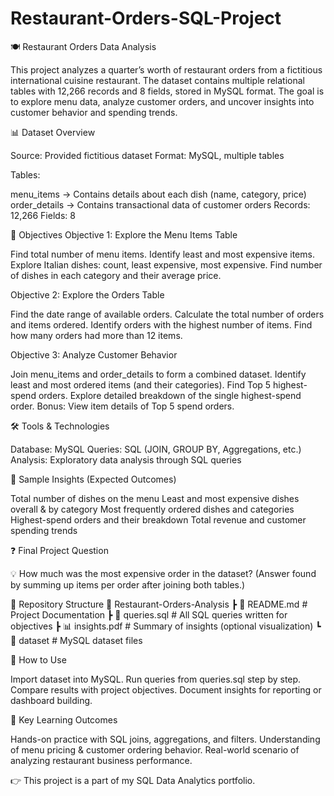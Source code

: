 # Restaurant-Orders-SQL-Project
🍽️ Restaurant Orders Data Analysis

This project analyzes a quarter’s worth of restaurant orders from a fictitious international cuisine restaurant. The dataset contains multiple relational tables with 12,266 records and 8 fields, stored in MySQL format.
The goal is to explore menu data, analyze customer orders, and uncover insights into customer behavior and spending trends.

📊 Dataset Overview

Source: Provided fictitious dataset
Format: MySQL, multiple tables

Tables:

menu_items → Contains details about each dish (name, category, price)
order_details → Contains transactional data of customer orders
Records: 12,266
Fields: 8

🎯 Objectives
Objective 1: Explore the Menu Items Table

Find total number of menu items.
Identify least and most expensive items.
Explore Italian dishes: count, least expensive, most expensive.
Find number of dishes in each category and their average price.

Objective 2: Explore the Orders Table

Find the date range of available orders.
Calculate the total number of orders and items ordered.
Identify orders with the highest number of items.
Find how many orders had more than 12 items.

Objective 3: Analyze Customer Behavior

Join menu_items and order_details to form a combined dataset.
Identify least and most ordered items (and their categories).
Find Top 5 highest-spend orders.
Explore detailed breakdown of the single highest-spend order.
Bonus: View item details of Top 5 spend orders.

🛠️ Tools & Technologies

Database: MySQL
Queries: SQL (JOIN, GROUP BY, Aggregations, etc.)
Analysis: Exploratory data analysis through SQL queries

📌 Sample Insights (Expected Outcomes)

Total number of dishes on the menu
Least and most expensive dishes overall & by category
Most frequently ordered dishes and categories
Highest-spend orders and their breakdown
Total revenue and customer spending trends

❓ Final Project Question

💡 How much was the most expensive order in the dataset?
(Answer found by summing up items per order after joining both tables.)

📂 Repository Structure
📁 Restaurant-Orders-Analysis
 ┣ 📄 README.md   # Project Documentation
 ┣ 📄 queries.sql # All SQL queries written for objectives
 ┣ 📊 insights.pdf # Summary of insights (optional visualization)
 ┗ 📂 dataset     # MySQL dataset files

🚀 How to Use

Import dataset into MySQL.
Run queries from queries.sql step by step.
Compare results with project objectives.
Document insights for reporting or dashboard building.

🌟 Key Learning Outcomes

Hands-on practice with SQL joins, aggregations, and filters.
Understanding of menu pricing & customer ordering behavior.
Real-world scenario of analyzing restaurant business performance.

👉 This project is a part of my SQL Data Analytics portfolio.
